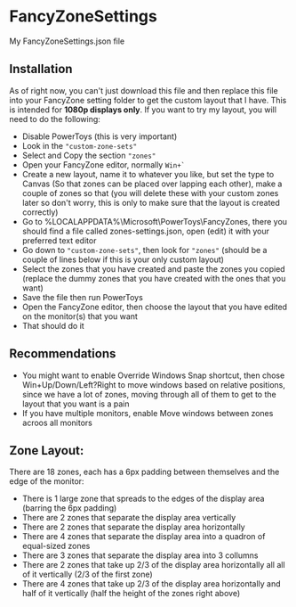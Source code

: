 # FancyZoneSettings
My FancyZoneSettings.json file

## Installation

As of right now, you can't just download this file and then replace this file into your FancyZone setting folder to get the custom layout that I have. This is intended for **1080p displays only**. If you want to try my layout, you will need to do the following:
* Disable PowerToys (this is very important)
* Look in the <code>"custom-zone-sets" </code>
* Select and Copy the section <code>"zones"</code>
* Open your FancyZone editor, normally <code>Win+`</code>
* Create a new layout, name it to whatever you like, but set the type to Canvas (So that zones can be placed over lapping each other), make a couple of zones so that (you will delete these with your custom zones later so don't worry, this is only to make sure that the layout is created correctly)
* Go to %LOCALAPPDATA%\Microsoft\PowerToys\FancyZones, there you should find a file called zones-settings.json, open (edit) it with your preferred text editor
* Go down to <code>"custom-zone-sets"</code>, then look for <code>"zones"</code> (should be a couple of lines below if this is your only custom layout)
* Select the zones that you have created and paste the zones you copied (replace the dummy zones that you have created with the ones that you want)
* Save the file then run PowerToys
* Open the FancyZone editor, then choose the layout that you have edited on the monitor(s) that you want
* That should do it

## Recommendations

* You might want to enable Override Windows Snap shortcut, then chose Win+Up/Down/Left?Right to move windows based on relative positions, since we have a lot of zones, moving through all of them to get to the layout that you want is a pain
* If you have multiple monitors, enable Move windows between zones acroos all monitors

## Zone Layout:

There are 18 zones, each has a 6px padding between themselves and the edge of the monitor:
* There is 1 large zone that spreads to the edges of the display area (barring the 6px padding)
* There are 2 zones that separate the display area vertically
* There are 2 zones that separate the display area horizontally
* There are 4 zones that separate the display area into a quadron of equal-sized zones
* There are 3 zones that separate the display area into 3 collumns
* There are 2 zones that take up 2/3 of the display area horizontally all all of it vertically (2/3 of the first zone)
* There are 4 zones that take up 2/3 of the display area horizontally and half of it vertically (half the height of the zones right above)

